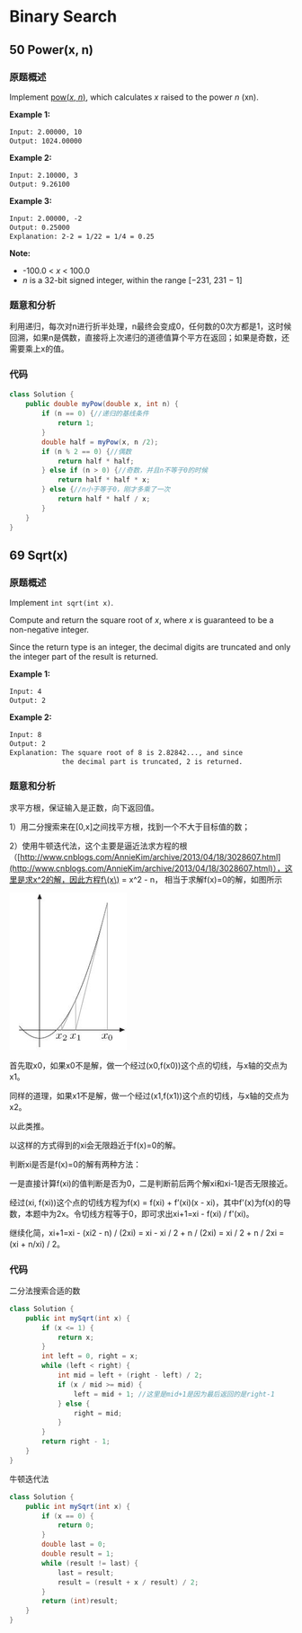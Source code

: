 # Binary Search

## 50 Power\(x, n\)

### 原题概述

Implement [pow\(_x_, _n_\)](http://www.cplusplus.com/reference/valarray/pow/), which calculates _x_ raised to the power _n_ \(xn\).

**Example 1:**

```text
Input: 2.00000, 10
Output: 1024.00000
```

**Example 2:**

```text
Input: 2.10000, 3
Output: 9.26100
```

**Example 3:**

```text
Input: 2.00000, -2
Output: 0.25000
Explanation: 2-2 = 1/22 = 1/4 = 0.25
```

**Note:**

* -100.0 &lt; _x_ &lt; 100.0
* _n_ is a 32-bit signed integer, within the range \[−231, 231 − 1\]

### 题意和分析

利用递归，每次对n进行折半处理，n最终会变成0，任何数的0次方都是1，这时候回溯，如果n是偶数，直接将上次递归的道德值算个平方在返回；如果是奇数，还需要乘上x的值。

### 代码

```java
class Solution {
    public double myPow(double x, int n) {
        if (n == 0) {//递归的基线条件
            return 1;
        }
        double half = myPow(x, n /2);
        if (n % 2 == 0) {//偶数
            return half * half;
        } else if (n > 0) {//奇数，并且n不等于0的时候
            return half * half * x;
        } else {//n小于等于0，刚才多乘了一次
            return half * half / x;
        }
    }
}
```

## 69 Sqrt\(x\)

### 原题概述

Implement `int sqrt(int x)`.

Compute and return the square root of _x_, where _x_ is guaranteed to be a non-negative integer.

Since the return type is an integer, the decimal digits are truncated and only the integer part of the result is returned.

**Example 1:**

```text
Input: 4
Output: 2
```

**Example 2:**

```text
Input: 8
Output: 2
Explanation: The square root of 8 is 2.82842..., and since 
             the decimal part is truncated, 2 is returned.
```

### 题意和分析

求平方根，保证输入是正数，向下返回值。

1）用二分搜索来在\[0,x\]之间找平方根，找到一个不大于目标值的数；

2）使用牛顿迭代法，这个主要是逼近法求方程的根（[http://www.cnblogs.com/AnnieKim/archive/2013/04/18/3028607.html](http://www.cnblogs.com/AnnieKim/archive/2013/04/18/3028607.html)），这里是求x^2的解，因此方程f\(x\) = x^2 - n， 相当于求解f\(x\)=0的解，如图所示

![](../../.gitbook/assets/image%20%288%29.png)

首先取x0，如果x0不是解，做一个经过\(x0,f\(x0\)\)这个点的切线，与x轴的交点为x1。

同样的道理，如果x1不是解，做一个经过\(x1,f\(x1\)\)这个点的切线，与x轴的交点为x2。

以此类推。

以这样的方式得到的xi会无限趋近于f\(x\)=0的解。

判断xi是否是f\(x\)=0的解有两种方法：

一是直接计算f\(xi\)的值判断是否为0，二是判断前后两个解xi和xi-1是否无限接近。

经过\(xi, f\(xi\)\)这个点的切线方程为f\(x\) = f\(xi\) + f’\(xi\)\(x - xi\)，其中f'\(x\)为f\(x\)的导数，本题中为2x。令切线方程等于0，即可求出xi+1=xi - f\(xi\) / f'\(xi\)。

继续化简，xi+1=xi - \(xi2 - n\) / \(2xi\) = xi - xi / 2 + n / \(2xi\) = xi / 2 + n / 2xi = \(xi + n/xi\) / 2。

### 代码

二分法搜索合适的数

```java
class Solution {
    public int mySqrt(int x) {
        if (x <= 1) {
            return x;
        }
        int left = 0, right = x;
        while (left < right) {
            int mid = left + (right - left) / 2;
            if (x / mid >= mid) {
                left = mid + 1; //这里是mid+1是因为最后返回的是right-1
            } else {
                right = mid;
            }
        }
        return right - 1;
    }
}
```

牛顿迭代法

```java
class Solution {
    public int mySqrt(int x) {
        if (x == 0) {
            return 0;
        }
        double last = 0;
        double result = 1;
        while (result != last) {
            last = result;
            result = (result + x / result) / 2;
        }
        return (int)result;
    }
}
```

